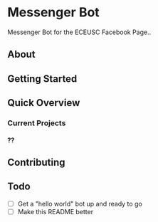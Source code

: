 # Messenger Bot
Messenger Bot for the ECEUSC Facebook Page..

## About


## Getting Started

## Quick Overview

### Current Projects

#### ??

## Contributing

## Todo
- [ ] Get a "hello world" bot up and ready to go
- [ ] Make this README better
